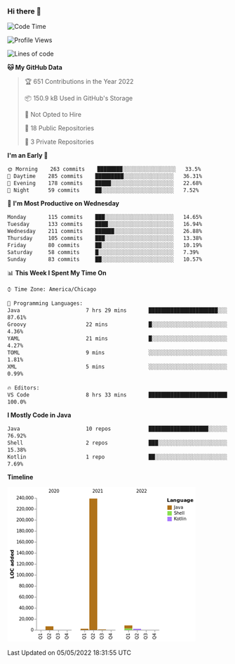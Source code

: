 ### Hi there 👋


<!--START_SECTION:waka-->
![Code Time](http://img.shields.io/badge/Code%20Time-2%2C232%20hrs%2015%20mins-blue)

![Profile Views](http://img.shields.io/badge/Profile%20Views-0-blue)

![Lines of code](https://img.shields.io/badge/From%20Hello%20World%20I%27ve%20Written-259%20Thousand%20lines%20of%20code-blue)

**🐱 My GitHub Data** 

> 🏆 651 Contributions in the Year 2022
 > 
> 📦 150.9 kB Used in GitHub's Storage 
 > 
> 🚫 Not Opted to Hire
 > 
> 📜 18 Public Repositories 
 > 
> 🔑 3 Private Repositories  
 > 
**I'm an Early 🐤** 

```text
🌞 Morning    263 commits    ████████░░░░░░░░░░░░░░░░░   33.5% 
🌆 Daytime    285 commits    █████████░░░░░░░░░░░░░░░░   36.31% 
🌃 Evening    178 commits    █████░░░░░░░░░░░░░░░░░░░░   22.68% 
🌙 Night      59 commits     ██░░░░░░░░░░░░░░░░░░░░░░░   7.52%

```
📅 **I'm Most Productive on Wednesday** 

```text
Monday       115 commits    ███░░░░░░░░░░░░░░░░░░░░░░   14.65% 
Tuesday      133 commits    ████░░░░░░░░░░░░░░░░░░░░░   16.94% 
Wednesday    211 commits    ██████░░░░░░░░░░░░░░░░░░░   26.88% 
Thursday     105 commits    ███░░░░░░░░░░░░░░░░░░░░░░   13.38% 
Friday       80 commits     ██░░░░░░░░░░░░░░░░░░░░░░░   10.19% 
Saturday     58 commits     █░░░░░░░░░░░░░░░░░░░░░░░░   7.39% 
Sunday       83 commits     ██░░░░░░░░░░░░░░░░░░░░░░░   10.57%

```


📊 **This Week I Spent My Time On** 

```text
⌚︎ Time Zone: America/Chicago

💬 Programming Languages: 
Java                     7 hrs 29 mins       ██████████████████████░░░   87.61% 
Groovy                   22 mins             █░░░░░░░░░░░░░░░░░░░░░░░░   4.36% 
YAML                     21 mins             █░░░░░░░░░░░░░░░░░░░░░░░░   4.27% 
TOML                     9 mins              ░░░░░░░░░░░░░░░░░░░░░░░░░   1.81% 
XML                      5 mins              ░░░░░░░░░░░░░░░░░░░░░░░░░   0.99%

🔥 Editors: 
VS Code                  8 hrs 33 mins       █████████████████████████   100.0%

```

**I Mostly Code in Java** 

```text
Java                     10 repos            ███████████████████░░░░░░   76.92% 
Shell                    2 repos             ███░░░░░░░░░░░░░░░░░░░░░░   15.38% 
Kotlin                   1 repo              ██░░░░░░░░░░░░░░░░░░░░░░░   7.69%

```


**Timeline**

![Chart not found](https://raw.githubusercontent.com/powercasgamer/powercasgamer/master/charts/bar_graph.png) 


 Last Updated on 05/05/2022 18:31:55 UTC
<!--END_SECTION:waka-->
